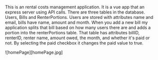This is an rental costs management application.
It is a vue app that an express server using API calls.
There are three tables in the database. Users, Bills and RenterPortions.
 Users are stored with attributes name and email, bills have name, amount and month.
 When you add a new bill my application splits that bill based on how many users there are and adds a portion into
 the renterPortions table. That table has attributes billID, renterID, renter name, amount owed, the month, and whether it's paid or not. By selecting the paid checkbox it changes the paid value to true.


 ![homePage][homePage.jpg]
